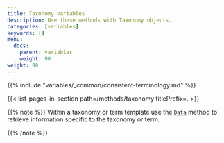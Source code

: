 ```yaml
---
title: Taxonomy variables
description: Use these methods with Taxonomy objects.
categories: [variables]
keywords: []
menu:
  docs:
    parent: variables
    weight: 90
weight: 90
---
```


{{% include "variables/_common/consistent-terminology.md" %}}

{{< list-pages-in-section path=/methods/taxonomy titlePrefix=. >}}

{{% note %}}
Within a taxonomy or term template use the [`Data`] method to retrieve information specific to the taxonomy or term.

[`Data`]: /methods/page/data
{{% /note %}}
